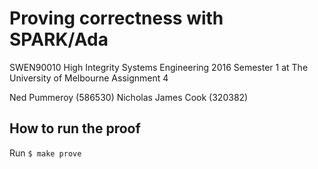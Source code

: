 # Proving correctness with SPARK/Ada

SWEN90010 High Integrity Systems Engineering
2016 Semester 1 at The University of Melbourne
Assignment 4

Ned Pummeroy (586530)
Nicholas James Cook (320382)

## How to run the proof

Run `$ make prove`
